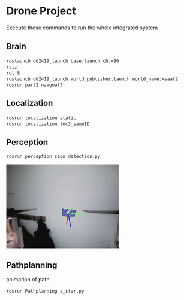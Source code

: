 # Drone Project
Execute these commands to run the whole integrated system

## Brain
```
roslaunch dd2419_launch base.launch ch:=96
rviz
rqt &
roslaunch dd2419_launch world_publisher.launch world_name:=saal2
rosrun part2 navgoal3
```

## Localization
```
rosrun localization static
rosrun localization loc3_sameID
```

## Perception

```
rosrun perception sign_detection.py
```

<img src="pose_estimation.png" alt="pose_estimation" width="300"/>

## Pathplanning
animation of path
```
rosrun Pathplanning a_star.py
```
